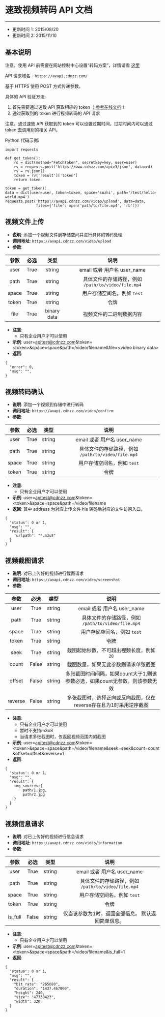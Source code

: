 
# 速致视频转码 API 文档
------------

* 更新时间 1: 2015/08/20
* 更新时间 2: 2015/11/10

## 基本说明

注意，使用 API 前需要在网站控制中心设置“转码方案”，详情请看 [这里](../user-guide/transcode/)

API 请求域名 - `https://avapi.cdnzz.com/`

基于 HTTPS 使用 POST 方式传递参数。

具体的 API 验证方法:

  1. 首先需要通过速致 API 获取相应的 token（ [参考在线文档](https://docs.cdnzz.com/dev/api-v3/#token) ）
  2. 通过获取到的 token 进行视频转码的 API 请求

注意，通过速致 API 获取到的 token 可以设置过期时间，过期时间内可以通过 token 去调用别的相关 API。

Python 代码示例:

```
import requests

def get_token():
    rd = dict(method="FetchToken", secretkey=key, user=user)
    rv = requests.post('https://www.cdnzz.com/apiv3/json', data=rd)
    rv = rv.json()
    token = rv['result']['token']
    return token

token = get_token()
data = dict(user=user, token=token, space='suzhi', path='/test/hello-world.mp4')
requests.post('https://avapi.cdnzz.com/video/upload', data=data,
              files={'file': open('path/to/file.mp4', 'rb')})
```

## 视频文件上传
- **说明**: 添加一个视频文件到存储空间并进行具体的转码处理
- **调用地址**: `https://avapi.cdnzz.com/video/upload`
- **参数**:

| 参数  |     必选  |   类型  | 说明 |
| :-----:  | :---: | :----:  | :-----------------------------------:  |
| user | True | string | email 或者 用户名 user_name |
| path | True | string | 具体文件的存储路径，例如 `/path/to/video/file.mp4` |
| space | True | string | 用户存储空间名，例如 `test` |
| token | True | string | 令牌 |
| file | True | binary data | 视频文件的二进制数据内容 |

- **注意**:
    - 只有企业用户才可以使用
- **示例**:
user=apitest@cdnzz.com&token=<token\>&space=space&path=/video/filename&file=<video binary data\>
- **返回**:

```
{
  "error": 0,
  "msg": "",
}
```

## 视频转码确认
- **说明**: 添加一个视频到存储中进行转码
- **调用地址**: `https://avapi.cdnzz.com/video/confirm`
- **参数**:

| 参数  |     必选  |   类型  | 说明 |
| :-----:  | :---: | :----:  | :-----------------------------------:  |
| user | True | string | email 或者 用户名 user_name |
| path | True | string | 具体文件的存储路径，例如 `/path/to/video/file.mp4` |
| space | True | string | 用户存储空间名，例如 `test` |
| token | True | string | 令牌 |

- **注意**:
    - 只有企业用户才可以使用
- **示例**:
user=apitest@cdnzz.com&token=<token\>&space=space&path=/video/filename
- **返回**:
其中 address 为对应上传文件 hls 转码后对应的文件访问入口。

```
{
  'status': 0 or 1,
  "msg": "",
  "result": {
    'urlpath': "*.m3u8"
  }
}
```


## 视频截图请求
- **说明**: 对已上传好的视频进行截图请求
- **调用地址**: `https://avapi.cdnzz.com/video/screenshot`
- **参数**:

| 参数  |     必选  |   类型  | 说明 |
| :-----:  | :---: | :----:  | :-----------------------------------:  |
| user | True | string | email 或者 用户名 user_name |
| path | True | string | 具体文件的存储路径，例如 `/path/to/video/file.mp4` |
| space | True | string | 用户存储空间名，例如 `test` |
| token | True | string | 令牌 |
| seek | True | string | 截图起始秒数，不可超出视频长度，例如`20` |
| count | False | string | 截图数量，如果无此参数则请求单张截图 |
| offset | False | string | 多张截图时间间隔，如果count大于1,则该参数必选，如果count无参数，则该参数无效 |
| reverse | False | string | 多张截图时，选择正向或反向截图，仅在reverse存在且为1时采用逆序截图 |

- **注意**:
    - 只有企业用户才可以使用
    - 暂时不支持m3u8
    - 当请求多张截图时，仅返回视频范围内的截图
- **示例**:
user=apitest@cdnzz.com&token=<token\>&space=space&path=/video/filename&seek=seek&count=count&offset=offset&reverse=1
- **返回**:


```
{
  'status': 0 or 1,
  "msg": "",
  "result": {
    img_sources:{
        path/1.jpg,
        path/2.jpg
    }
  }
}
```


## 视频信息请求
- **说明**: 对已上传好的视频进行信息请求
- **调用地址**: `https://avapi.cdnzz.com/video/information`
- **参数**:

| 参数  |     必选  |   类型  | 说明 |
| :-----:  | :---: | :----:  | :-----------------------------------:  |
| user | True | string | email 或者 用户名 user_name |
| path | True | string | 具体文件的存储路径，例如 `/path/to/video/file.mp4` |
| space | True | string | 用户存储空间名，例如 `test` |
| token | True | string | 令牌 |
| is_full | False | string | 仅当该参数为1时，返回全部信息。 默认返回简单信息。 |

- **注意**:
    - 只有企业用户才可以使用
- **示例**:
user=apitest@cdnzz.com&token=<token\>&space=space&path=/video/filename&is_full=1
- **返回**:


```
{
  'status': 0 or 1,
  "msg": "",
  "result": {
    "bit_rate": "265680", 
    "duration": "1437.467000", 
    "height": 240, 
    "size": "47738423", 
    "width": 320
  }
}
```
